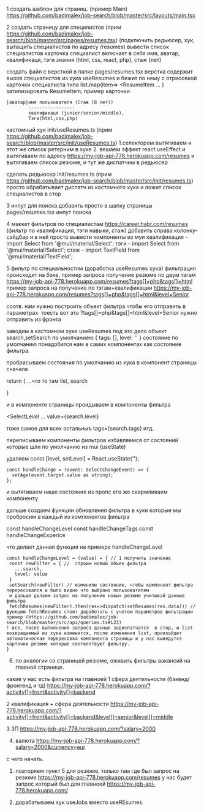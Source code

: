 1 создать шаблон для страниц. (пример Main) https://github.com/badimalex/job-search/blob/master/src/layouts/main.tsx

2 создать страницу для специлистов
(прим https://github.com/badimalex/job-search/blob/master/src/pages/resumes.tsx)
(подключить редьюсер, хук, вытащить специалистов по адресу /resumes)
вывести список специалистов
карточка специалист включает в себя
имя, аватар, квалификаця, тэги знания (html, css, react, php), стаж (лет)

создать файл с версткой в папке pages/resumes.tsx
верстка содержит вызов специалистов из хука useResumes
и бежит по нему с отрисовкой карточки специалиста
типа list.map(item=> <ResumeItem ... )
затипизировать ResumeItem, пример карточки:

    |аватар|имя пользователя (Стаж (8 лет))
            -----------------
            квалификаця (junior/senior/middle),
            Тэги(html,css,php)

кастомный хук init/useResumes.ts (прим https://github.com/badimalex/job-search/blob/master/src/init/useResumes.ts)
1.селектором вытягиваем и этот же список ретерним в хуке 2. вешаем эффект react.useEffect и вытягиваем по адресу https://my-job-api-778.herokuapp.com/resumes и вытягиваем список резюме, и тут же диспатчим в редьюсер

сделать редьюсер init/resumes.ts (прим https://github.com/badimalex/job-search/blob/master/src/init/resumes.ts)
просто обрабатывает диспатч из кастомного хука и ложит список специалистов в стор

3 инпут для поиска
добавить просто в шапку страницы pages/resumes.tsx инпут поиска

4 маккет фильтров по специалистам https://career.habr.com/resumes (фильтр по квалификация, тэги навыки, стаж)
добавить справа колонку-сайдбар и в ней просто вывести компоненты из муи
квалификация - import Select from '@mui/material/Select';
тэги - import Select from '@mui/material/Select';
стаж - import TextField from '@mui/material/TextField';

5 фильтр по специальностям (доработка useResumes хука)
фильтрация происходит на бэке, пример запроса получение резюме по двум тэгам
https://my-job-api-778.herokuapp.com/resumes?tags[]=php&tags[]=html
пример запроса на получение по тэгам+квалификации
https://my-job-api-778.herokuapp.com/resumes?tags[]=php&tags[]=html&level=Senior

соотв. нам нужно построить объект фильтра чтобы его отправить в параметрах.
тоесть вот это ?tags[]=php&tags[]=html&level=Senior нужно отправить из фронта

заводим в кастомном хуке useResumes под это дело объект
search,setSearch по умолчаниею {
tags: [],
level: ''
}
состояние по умолчанию понадобится нам в самих компонентах как состояние фильтра.

пробрасываем состояния по умолчанию из хука в компонент страницы сначала

return {
...что то там
list,
search

}

и в компоненте страницы проидываем в компоненты фильтра

<SelectLevel
...
value={search.level}

тоже самое для всех остальныъ
tags={search.tags} итд.

переписываем компоненты фильтров избавляемся от состояний которые шли по умолчанию из mui (useState)

удаляем
const [level, setLevel] = React.useState('');

    const handleChange = (event: SelectChangeEvent) => {
      setAge(event.target.value as string);
    };

и вытягиваем наше состояние из пропс его же скармливаем компоненту

дальше
создаем функции обновления фильтра в хуке которые мы пробросим в каждый из компонентов фильтра

const handleChangeLevel
const handleChangeTags
const handleChangeExperice

что делает данная функция
на примере handleChangeLevel

    const handleChangeLevel = (value) = { // 1 получить значение
     const newFilter = { //  строим новый объек фильтра
       ...search,
       level: value
     }
     setSearch(newFilter) // изменили состояние, чтобы компонент фильтра перересовался и было видно что выбрано пользователем
     и дальше делаем запрос на получение новых резюме учитывай данные фильтра
     fetchResumes(newFilter).then(res=>dispatch(setResumes(res.data))) // функцию fetchResumes стоит доработать с учетом параметров фильтрации пример (https://github.com/badimalex/job-search/blob/master/src/api/queries.ts#L23)
    ! все, после выполнения запроса данные задиспатчатся  в стор, и list возвращаемый из хука изменится, после изменения list, произойдет автоматическая перересовка компонента страницы и у нас выведутся карточки резюме которые соответтвуют фильтру.
    }

6. по аналогии со страницей резюме, оживить фильтры вакансий на главной странице.

какие у нас есть фильтра на главноей
1 сфера деятельности (бэкенд/фронтенд и тд)
https://my-job-api-778.herokuapp.com/?activity[]=front&activity[]=backend

2 квалификация + сфера деятельности
https://my-job-api-778.herokuapp.com/?activity[]=front&activity[]=backend&level[]=senior&level[]=middle

3 ЗП
https://my-job-api-778.herokuapp.com/?salary=2000

4. валюта
   https://my-job-api-778.herokuapp.com/?salary=2000&currency=eur

с чего начать.

1. повторяем пункт 5 для резюме, только там где был запрос на резюме
   https://my-job-api-778.herokuapp.com/resumes
   у нас будет запрос который был для главноей
   https://my-job-api-778.herokuapp.com/

2. дорабатываем хук useJobs вместо useREsumes.
